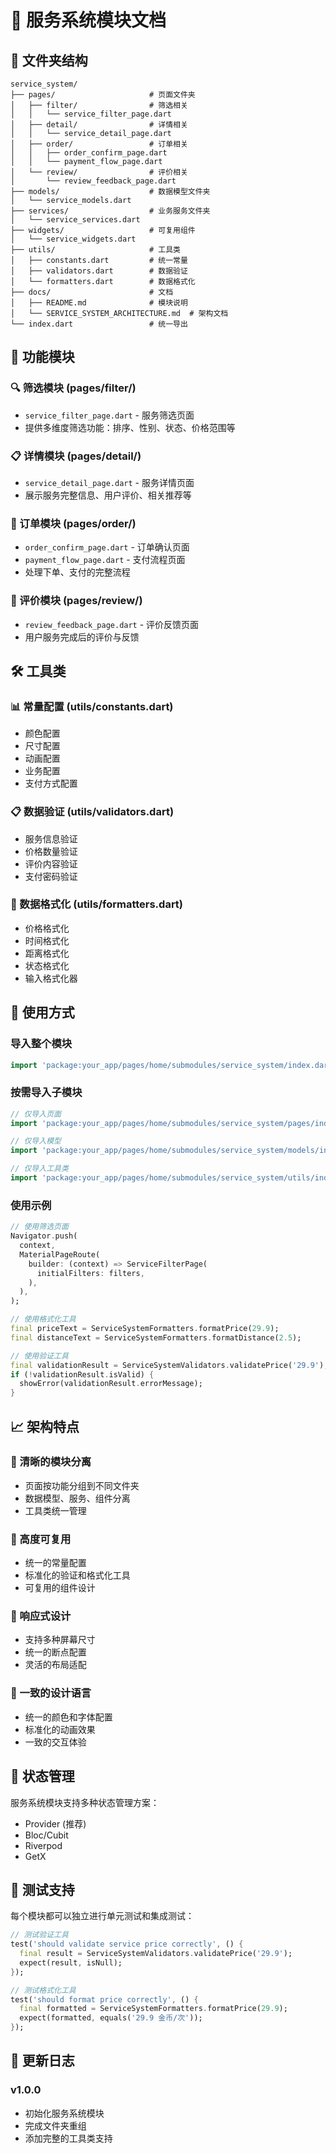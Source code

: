 # 🎯 服务系统模块文档

## 📁 文件夹结构

```
service_system/
├── pages/                     # 页面文件夹
│   ├── filter/                # 筛选相关
│   │   └── service_filter_page.dart
│   ├── detail/                # 详情相关
│   │   └── service_detail_page.dart
│   ├── order/                 # 订单相关
│   │   ├── order_confirm_page.dart
│   │   └── payment_flow_page.dart
│   └── review/                # 评价相关
│       └── review_feedback_page.dart
├── models/                    # 数据模型文件夹
│   └── service_models.dart
├── services/                  # 业务服务文件夹
│   └── service_services.dart
├── widgets/                   # 可复用组件
│   └── service_widgets.dart
├── utils/                     # 工具类
│   ├── constants.dart         # 统一常量
│   ├── validators.dart        # 数据验证
│   └── formatters.dart        # 数据格式化
├── docs/                      # 文档
│   ├── README.md              # 模块说明
│   └── SERVICE_SYSTEM_ARCHITECTURE.md  # 架构文档
└── index.dart                 # 统一导出
```

## 📖 功能模块

### 🔍 筛选模块 (pages/filter/)
- `service_filter_page.dart` - 服务筛选页面
- 提供多维度筛选功能：排序、性别、状态、价格范围等

### 📋 详情模块 (pages/detail/)  
- `service_detail_page.dart` - 服务详情页面
- 展示服务完整信息、用户评价、相关推荐等

### 🛒 订单模块 (pages/order/)
- `order_confirm_page.dart` - 订单确认页面
- `payment_flow_page.dart` - 支付流程页面
- 处理下单、支付的完整流程

### 💬 评价模块 (pages/review/)
- `review_feedback_page.dart` - 评价反馈页面
- 用户服务完成后的评价与反馈

## 🛠️ 工具类

### 📊 常量配置 (utils/constants.dart)
- 颜色配置
- 尺寸配置  
- 动画配置
- 业务配置
- 支付方式配置

### 📋 数据验证 (utils/validators.dart)
- 服务信息验证
- 价格数量验证
- 评价内容验证
- 支付密码验证

### 🔧 数据格式化 (utils/formatters.dart)
- 价格格式化
- 时间格式化
- 距离格式化
- 状态格式化
- 输入格式化器

## 🚀 使用方式

### 导入整个模块
```dart
import 'package:your_app/pages/home/submodules/service_system/index.dart';
```

### 按需导入子模块
```dart
// 仅导入页面
import 'package:your_app/pages/home/submodules/service_system/pages/index.dart';

// 仅导入模型
import 'package:your_app/pages/home/submodules/service_system/models/index.dart';

// 仅导入工具类
import 'package:your_app/pages/home/submodules/service_system/utils/index.dart';
```

### 使用示例
```dart
// 使用筛选页面
Navigator.push(
  context,
  MaterialPageRoute(
    builder: (context) => ServiceFilterPage(
      initialFilters: filters,
    ),
  ),
);

// 使用格式化工具
final priceText = ServiceSystemFormatters.formatPrice(29.9);
final distanceText = ServiceSystemFormatters.formatDistance(2.5);

// 使用验证工具
final validationResult = ServiceSystemValidators.validatePrice('29.9');
if (!validationResult.isValid) {
  showError(validationResult.errorMessage);
}
```

## 📈 架构特点

### 🎯 清晰的模块分离
- 页面按功能分组到不同文件夹
- 数据模型、服务、组件分离
- 工具类统一管理

### 🔧 高度可复用
- 统一的常量配置
- 标准化的验证和格式化工具
- 可复用的组件设计

### 📱 响应式设计
- 支持多种屏幕尺寸
- 统一的断点配置
- 灵活的布局适配

### 🎨 一致的设计语言
- 统一的颜色和字体配置
- 标准化的动画效果
- 一致的交互体验

## 🔄 状态管理

服务系统模块支持多种状态管理方案：
- Provider (推荐)
- Bloc/Cubit
- Riverpod
- GetX

## 🧪 测试支持

每个模块都可以独立进行单元测试和集成测试：
```dart
// 测试验证工具
test('should validate service price correctly', () {
  final result = ServiceSystemValidators.validatePrice('29.9');
  expect(result, isNull);
});

// 测试格式化工具  
test('should format price correctly', () {
  final formatted = ServiceSystemFormatters.formatPrice(29.9);
  expect(formatted, equals('29.9 金币/次'));
});
```

## 📝 更新日志

### v1.0.0
- 初始化服务系统模块
- 完成文件夹重组
- 添加完整的工具类支持
